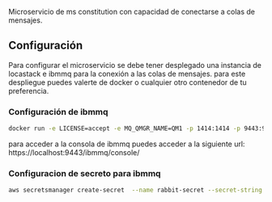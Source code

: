 
Microservicio de ms constitution con capacidad de conectarse a colas de mensajes.

## Configuración

Para configurar el microservicio se debe tener desplegado una instancia de locastack e ibmmq para la conexión a las colas de mensajes.
para este despliegue puedes valerte de docker o cualquier otro contenedor de tu preferencia.

### Configuración de ibmmq

```bash
docker run -e LICENSE=accept -e MQ_QMGR_NAME=QM1 -p 1414:1414 -p 9443:9443 -d --name ibmmq -e MQ_APP_PASSWORD=passw0rd -e MQ_ADMIN_PASSWORD=passw0rd ibmcom/mq
```
para acceder a la consola de ibmmq puedes acceder a la siguiente url: https://localhost:9443/ibmmq/console/

### Configuracion de secreto para ibmmq

```bash
aws secretsmanager create-secret  --name rabbit-secret --secret-string file://secreto.json  --endpoint-url=http://localhost:4566
```
